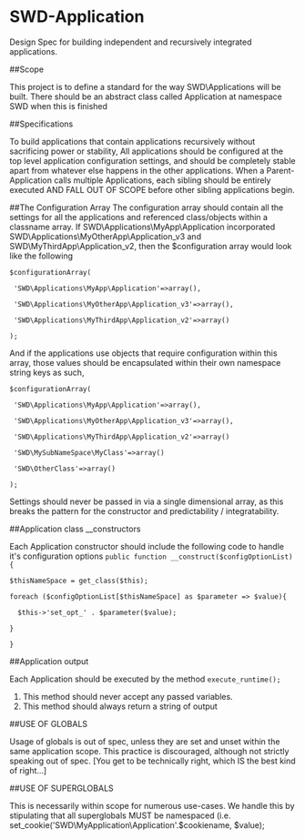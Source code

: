 # SWD-Application
Design Spec for building independent and recursively integrated applications. 

##Scope

This project is to define a standard for the way SWD\Applications will be built. There should be an abstract class called Application at namespace SWD when this is finished

##Specifications

To build applications that contain applications recursively without sacrificing power or stability, All applications should be configured at the top level application configuration settings, and should be completely stable apart from whatever else happens in the other applications. When a Parent-Application calls multiple Applications, each sibling should be entirely executed AND FALL OUT OF SCOPE before other sibling applications begin.

##The Configuration Array
The configuration array should contain all the settings for all the applications and referenced class/objects within a classname array.
If SWD\Applications\MyApp\Application incorporated SWD\Applications\MyOtherApp\Application_v3 and SWD\MyThirdApp\Application_v2, then the $configuration array would look like the following 

`$configurationArray( `

     'SWD\Applications\MyApp\Application'=>array(), 
     
     'SWD\Applications\MyOtherApp\Application_v3'=>array(), 
     
     'SWD\Applications\MyThirdApp\Application_v2'=>array()
     
`);`

And if the applications use objects that require configuration within this array, those values should be encapsulated within their own namespace string keys as such,

`$configurationArray(`

     'SWD\Applications\MyApp\Application'=>array(), 
     
     'SWD\Applications\MyOtherApp\Application_v3'=>array(), 
     
     'SWD\Applications\MyThirdApp\Application_v2'=>array()
     
     'SWD\MySubNameSpace\MyClass'=>array()
     
     'SWD\OtherClass'=>array()
     
`);`

Settings should never be passed in via a single dimensional array, as this breaks the pattern for the constructor and predictability / integratability.

##Application class __constructors

Each Application constructor should include the following code to handle it's configuration options
`public function __construct($configOptionList){`

    $thisNameSpace = get_class($this);
    
    foreach ($configOptionList[$thisNameSpace] as $parameter => $value){
    
      $this->'set_opt_' . $parameter($value);
        
    }
    
`}`

##Application output

Each Application should be executed by the method `execute_runtime();` 

1. This method should never accept any passed variables. 
2. This method should always return a string of output



##USE OF GLOBALS

Usage of globals is out of spec, unless they are set and unset within the same application scope. This practice is discouraged, although not strictly speaking out of spec. [You get to be technically right, which IS the best kind of right...]

##USE OF SUPERGLOBALS

This is necessarily within scope for numerous use-cases. We handle this by stipulating that all superglobals MUST be namespaced  (i.e. set_cookie('SWD\MyApplication\Application'.$cookiename, $value);

